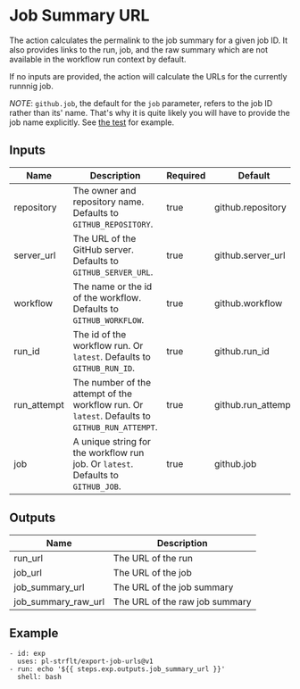 # Job Summary URL

The action calculates the permalink to the job summary for a given job ID. It also provides links to the run, job, and the raw summary which are not available in the workflow run context by default.

If no inputs are provided, the action will calculate the URLs for the currently runnnig job.

_NOTE_: `github.job`, the default for the `job` parameter, refers to the job ID rather than its' name. That's why it is quite likely you will have to provide the job name explicitly. See [the test](.github/workflows/test.yml) for example.

## Inputs

| Name | Description | Required | Default |
| --- | --- | --- | --- |
| repository | The owner and repository name. Defaults to `GITHUB_REPOSITORY`. | true | github.repository |
| server_url | The URL of the GitHub server. Defaults to `GITHUB_SERVER_URL`. | true | github.server_url |
| workflow | The name or the id of the workflow. Defaults to `GITHUB_WORKFLOW`. | true | github.workflow |
| run_id | The id of the workflow run. Or `latest`. Defaults to `GITHUB_RUN_ID`. | true | github.run_id |
| run_attempt | The number of the attempt of the workflow run. Or `latest`. Defaults to `GITHUB_RUN_ATTEMPT`. | true | github.run_attempt |
| job | A unique string for the workflow run job. Or `latest`. Defaults to `GITHUB_JOB`. | true | github.job |

## Outputs

| Name | Description |
| --- | --- |
| run_url | The URL of the run |
| job_url | The URL of the job |
| job_summary_url | The URL of the job summary |
| job_summary_raw_url | The URL of the raw job summary |

## Example

```
- id: exp
  uses: pl-strflt/export-job-urls@v1
- run: echo '${{ steps.exp.outputs.job_summary_url }}'
  shell: bash
```
